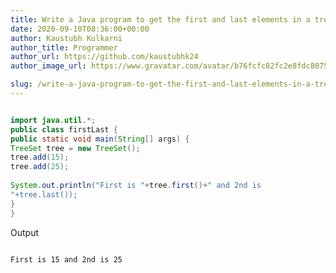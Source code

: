 ```yaml
---
title: Write a Java program to get the first and last elements in a tree
date: 2020-09-10T08:36:00+00:00
author: Kaustubh Kulkarni
author_title: Programmer
author_url: https://github.com/kaustubhk24
author_image_url: https://www.gravatar.com/avatar/b76fcfc82fc2e8fdc8075636f1735f61?s=200

slug: /write-a-java-program-to-get-the-first-and-last-elements-in-a-tree/
---
```


```java title="firstLast.java" 

import java.util.*;  
public class firstLast {  
public static void main(String[] args) {  
TreeSet tree = new TreeSet();  
tree.add(15);  
tree.add(25);  
  
System.out.println("First is "+tree.first()+" and 2nd is  
"+tree.last());  
}  
}  

```


Output 


```
  
First is 15 and 2nd is 25  
  

```
